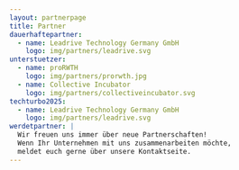 ```yaml
---
layout: partnerpage
title: Partner
dauerhaftepartner:
  - name: Leadrive Technology Germany GmbH
    logo: img/partners/leadrive.svg
unterstuetzer:
  - name: proRWTH
    logo: img/partners/prorwth.jpg
  - name: Collective Incubator
    logo: img/partners/collectiveincubator.svg
techturbo2025:
  - name: Leadrive Technology Germany GmbH
    logo: img/partners/leadrive.svg
werdetpartner: |
  Wir freuen uns immer über neue Partnerschaften!  
  Wenn Ihr Unternehmen mit uns zusammenarbeiten möchte,  
  meldet euch gerne über unsere Kontaktseite.
---
```

